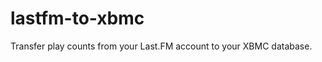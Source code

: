lastfm-to-xbmc
==============

Transfer play counts from your Last.FM account to your XBMC database.